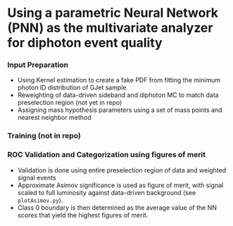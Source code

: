 # Using a parametric Neural Network (PNN) as the multivariate analyzer for diphoton event quality

### Input Preparation

* Using Kernel estimation to create a fake PDF from fitting the minimum photon ID distribution of GJet sample
* Reweighting of data-driven sideband and diphoton MC to match data preselection region (not yet in repo)
* Assigning mass hypothesis parameters using a set of mass points and nearest neighbor method

### Training (not in repo)

### ROC Validation and Categorization using figures of merit

* Validation is done using entire preselection region of data and weighted signal events
* Approximate Asimov significance is used as figure of merit, with signal scaled to full luminosity against data-driven background (see `plotAsimov.py`).
* Class 0 boundary is then determined as the average value of the NN scores that yield the highest figures of merit.
